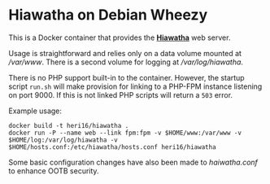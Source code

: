 # Hiawatha on Debian Wheezy

This is a Docker container that provides the **[Hiawatha](http://www.hiawatha-webserver.org)** web server.

Usage is straightforward and relies only on a data volume mounted at */var/www*. There is a second volume for logging at */var/log/hiawatha*.

There is no PHP support built-in to the container. However, the startup script `run.sh` will make provision for linking to a PHP-FPM instance listening on port 9000. If this is not linked PHP scripts will return a `503` error.

Example usage:

    docker build -t heri16/hiawatha .
    docker run -P --name web --link fpm:fpm -v $HOME/www:/var/www -v $HOME/log:/var/log/hiawatha -v $HOME/hosts.conf:/etc/hiawatha/hosts.conf heri16/hiawatha

Some basic configuration changes have also been made to *haiwatha.conf* to enhance OOTB security.
